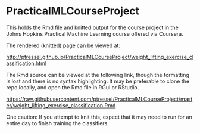 # PracticalMLCourseProject

This holds the Rmd file and knitted output for the course project in the Johns Hopkins Practical Machine Learning course offered via Coursera.

The rendered (knitted) page can be viewed at:

http://ptressel.github.io/PracticalMLCourseProject/weight_lifting_exercise_classification.html

The Rmd source can be viewed at the following link, though the formatting is lost and there is no syntax highlighting.
It may be preferable to clone the repo locally, and open the Rmd file in RGui or RStudio.

https://raw.githubusercontent.com/ptressel/PracticalMLCourseProject/master/weight_lifting_exercise_classification.Rmd

One caution:  If you attempt to knit this, expect that it may need to run for an entire day to finish training the classifiers.
